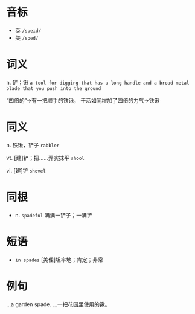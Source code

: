 # 音标

- 英 `/speɪd/`
- 美 `/sped/`

# 词义

n. 铲；锹
`a tool for digging that has a long handle and a broad metal blade that you push into the ground`



“四倍的”→有一把顺手的铁锹， 干活如同增加了四倍的力气→铁锹

# 同义

n. 铁锹，铲子
`rabbler`

vt. [建]铲；把……弄实抹平
`shool`

vi. [建]铲
`shovel`

# 同根

- n. `spadeful` 满满一铲子；一满铲

# 短语

- `in spades` [美俚]坦率地；肯定；非常

# 例句

...a garden spade.
…一把花园里使用的锹。


